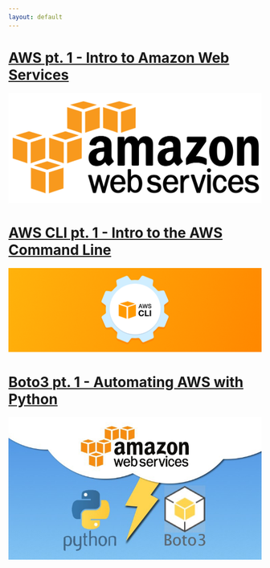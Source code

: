 ```yaml
---
layout: default
---
```


# [AWS pt. 1 - Intro to Amazon Web Services](./aws-101/intro-1)

![aws-header](./images/aws-logo.png)

# [AWS CLI pt. 1 - Intro to the AWS Command Line](./cli/cli-1)

![cli-header](./images/cli.png)

# [Boto3 pt. 1 - Automating AWS with Python](./boto3/boto3-1)

![sdk-header](./images/sdk.jpg)
